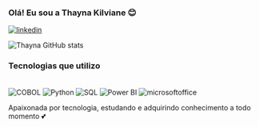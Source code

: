 ### Olá! Eu sou a Thayna Kilviane 😊

[![linkedin](https://img.shields.io/badge/LinkedIn-0077B5?style=for-the-badge&logo=linkedin&logoColor=white)](www.linkedin.com/in/thayna-kilviane-tiburcio-28a92a238)

![Thayna GitHub stats](https://github-readme-stats.vercel.app/api?username=ThaynaKilvaine&show_icons=true&theme=dracula)

### Tecnologias que utilizo

<div style="display: inline_block"><br/>
  <img align="center" alt="COBOL" src="https://img.shields.io/badge/HTML-239120?style=for-the-badge&logo=html5&logoColor=white" />
  <img align="center" alt="Python" src="https://img.shields.io/badge/CSS-239120?&style=for-the-badge&logo=css3&logoColor=white" />
  <img align="center" alt="SQL" src="https://img.shields.io/badge/JavaScript-323330?style=for-the-badge&logo=javascript&logoColor=F7DF1E" />
  <img align="center" alt="Power BI" src="https://img.shields.io/badge/React-20232A?style=for-the-badge&logo=react&logoColor=61DAFB" />
  <img align="center" alt="microsoftoffice" src="https://img.shields.io/badge/Microsoft_Office-D83B01?style=for-the-badge&logo=microsoft-office&logoColor=white" />
</div>

Apaixonada por tecnologia, estudando e adquirindo conhecimento a todo momento 💕
